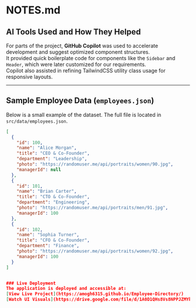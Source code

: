 # NOTES.md

## AI Tools Used and How They Helped
For parts of the project, **GitHub Copilot** was used to accelerate development and suggest optimized component structures.  
It provided quick boilerplate code for components like the `Sidebar` and `Header`, which were later customized for our requirements.  
Copilot also assisted in refining TailwindCSS utility class usage for responsive layouts.  

---

## Sample Employee Data (`employees.json`)
Below is a small example of the dataset. The full file is located in `src/data/employees.json`.

```json
[
  {
    "id": 100,
    "name": "Alice Morgan",
    "title": "CEO & Co-Founder",
    "department": "Leadership",
    "photo": "https://randomuser.me/api/portraits/women/90.jpg",
    "managerId": null
  },
  {
    "id": 101,
    "name": "Brian Carter",
    "title": "CTO & Co-Founder",
    "department": "Engineering",
    "photo": "https://randomuser.me/api/portraits/men/91.jpg",
    "managerId": 100
  },
  {
    "id": 102,
    "name": "Sophia Turner",
    "title": "CFO & Co-Founder",
    "department": "Finance",
    "photo": "https://randomuser.me/api/portraits/women/92.jpg",
    "managerId": 100
  }
]


### Live Deployment
The application is deployed and accessible at:  
[View Live Project](https://amogh6315.github.io/Employee-Directory/)
[Watch UI Visuals](https://drive.google.com/file/d/1A0D1QHs8Vs8NPPJZMYhVWErNPsAuGJ6L/view?usp=sharing)


